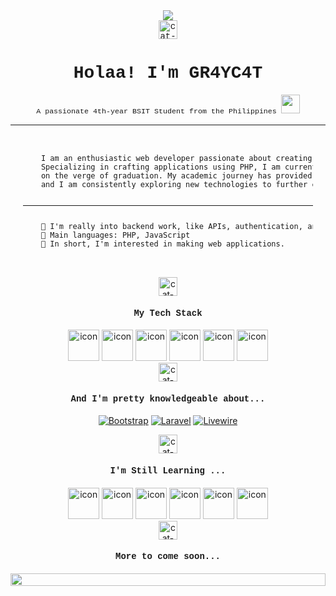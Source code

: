 <div align="center" style="font-family: 'Courier New', Courier, monospace;">
    <img src="https://avatars.githubusercontent.com/u/89961436?v=4" />
    <div align="center">
        <img src="https://media.tenor.com/YS953_mYCQ4AAAAj/kitty-kitty-paw.gif" alt="cat-foot" width="30" height="30"/>
    </div>
    <h1>Holaa! I'm GR4YC4T</h1>
    <small>A passionate 4th-year BSIT Student from the Philippines <img src="https://media.baamboozle.com/uploads/images/206818/1616118396_73840_gif-url.gif" width=auto height=30></small>
</div>

<hr>

<pre style="font-size: 12px; margin: 20px;">
<p>
    I am an enthusiastic web developer passionate about creating impactful digital experiences. 
    Specializing in crafting applications using PHP, I am currently a fourth-year BSIT student 
    on the verge of graduation. My academic journey has provided me with a solid foundation, 
    and I am consistently exploring new technologies to further enhance my skills.
    <hr>
    📝 I'm really into backend work, like APIs, authentication, and server-side logic.
    🌟 Main languages: PHP, JavaScript
    🚩 In short, I'm interested in making web applications.
</p>
</pre>

<div align="center">
    <img src="https://media.tenor.com/YS953_mYCQ4AAAAj/kitty-kitty-paw.gif" alt="cat-foot" width="30" height="30"/>
    <h4 style="font-family: 'Courier New', Courier, monospace; font-weight: bold;">My Tech Stack</h4>
</div>

<div align="center">
    <img src="https://techstack-generator.vercel.app/js-icon.svg" alt="icon" width="50" height="50" />
    <img src="https://techstack-generator.vercel.app/mysql-icon.svg" alt="icon" width="50" height="50" />
    <img src="https://techstack-generator.vercel.app/prettier-icon.svg" alt="icon" width="50" height="50" />
    <img src="https://techstack-generator.vercel.app/restapi-icon.svg" alt="icon" width="50" height="50" />
    <img src="https://techstack-generator.vercel.app/nginx-icon.svg" alt="icon" width="50" height="50" />
    <img src="https://techstack-generator.vercel.app/sass-icon.svg" alt="icon" width="50" height="50" />
</div>

<div align="center">
    <img src="https://media.tenor.com/YS953_mYCQ4AAAAj/kitty-kitty-paw.gif" alt="cat-foot" width="30" height="30"/>
    <h4 style="font-family: 'Courier New', Courier, monospace; font-weight: medium;">And I'm pretty knowledgeable about...</h4>
</div>

<div align="center">
    <p>
     <a href="https://getbootstrap.com/"><img alt="Bootstrap" src="https://img.shields.io/badge/Bootstrap-v.5.3-violet?logo=bootstrap"></a>
    <a href="https://laravel.com/"><img alt="Laravel" src="https://img.shields.io/badge/Laravel-v.10-orange?logo=laravel"></a>
    <a href="https://livewire.laravel.com/"><img alt="Livewire" src="https://img.shields.io/badge/Livewire-v.3-violet?logo=livewire"></a>
</p>
</div>

<div align="center">
    <img src="https://media.tenor.com/YS953_mYCQ4AAAAj/kitty-kitty-paw.gif" alt="cat-foot" width="30" height="30"/>
    <h4 style="font-family: 'Courier New', Courier, monospace; font-weight: bold;">I'm Still Learning ...</h4>
</div>

<div align="center">
    <img src="https://techstack-generator.vercel.app/react-icon.svg" alt="icon" width="50" height="50" />
    <img src="https://techstack-generator.vercel.app/ts-icon.svg" alt="icon" width="50" height="50" />
    <img src="https://techstack-generator.vercel.app/python-icon.svg" alt="icon" width="50" height="50" />
    <img src="https://techstack-generator.vercel.app/docker-icon.svg" alt="icon" width="50" height="50" />
    <img src="https://techstack-generator.vercel.app/aws-icon.svg" alt="icon" width="50" height="50" />
    <img src="https://techstack-generator.vercel.app/github-icon.svg" alt="icon" width="50" height="50" />

</div>

<div align="center">
    <img src="https://media.tenor.com/YS953_mYCQ4AAAAj/kitty-kitty-paw.gif" alt="cat-foot" width="30" height="30"/>
    <h4 style="font-family: 'Courier New', Courier, monospace; font-weight: bold;">More to come soon...</h4>
</div>

<img src="https://i.imgur.com/dBaSKWF.gif" height="20" width="100%">

<br>
